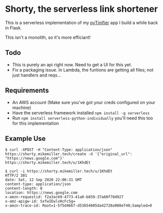 # Shorty, the serverless link shortener

This is a serverless implementation of my [pyTinifier](https://github.com/mmillerlevels/pyTinifier) app I build a while back in Flask.

This isn't a monolith, so it's more efficiant!

## Todo

- This is purely an api right now. Need to get a UI for this yet.
- Fix a packaging issue. In Lambda, the funtions are getting all files; not just handlers and reqs...

## Requirements

- An AWS account (Make sure you've got your creds configured on your machine)
- Have the serverless framework installed `npm install -g serverless`
- Run `npm install serverless-python-individually` you'll need this too for this implementation

## Example Use

```
$ curl -XPOST -H "Content-Type: application/json" https://shorty.mikemiller.tech/create -d '{"original_url": "https://news.google.com"}'
https://shorty.mikemiller.tech/u/1KhdEt
```

```
$ curl -i https://shorty.mikemiller.tech/u/1KhdEt
HTTP/2 301
date: Sat, 12 Sep 2020 22:06:31 GMT
content-type: application/json
content-length: 0
location: https://news.google.com
x-amzn-requestid: f2a3ac69-4773-41a0-b859-37a60f70d927
x-amz-apigw-id: SxfwIEwlvHcFc5g=
x-amzn-trace-id: Root=1-5f5d4667-d53654605da42720a908ef40;Sampled=0
```
